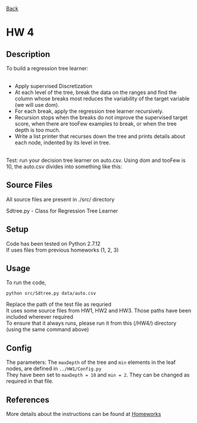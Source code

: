 [Back](../)
# HW 4

## Description

To build a regression tree learner: <br />
<br />
- Apply supervised Discretization
- At each level of the tree, break the data on the ranges and find the column whose breaks most reduces the variability of the target variable (we will use dom).
- For each break, apply the regression tree learner recursively.
- Recursion stops when the breaks do not improve the supervised target score, when there are tooFew examples to break, or when the tree depth is too much.
- Write a list printer that recurses down the tree and prints details about each node, indented by its level in tree.
<br />
Test: run your decision tree learner on auto.csv. Using dom and tooFew is 10, the auto.csv divides into something like this:

## Source Files
All source files are present in ./src/ directory <br />

Sdtree.py - Class for Regression Tree Learner<br />

## Setup
Code has been tested on Python 2.7.12 <br />
If uses files from previous homeworks (1, 2, 3)

## Usage
To run the code,

`python src/Sdtree.py data/auto.csv`

Replace the path of the test file as requried <br />
It uses some source files from HW1, HW2 and HW3. Those paths have been included wherever required<br />
To ensure that it always runs, please run it from this (/HW4/) directory (using the same command above)<br />

## Config
The parameters: The `maxDepth` of the tree and `min` elements in the leaf nodes, are defined in `../HW1/Config.py` <br />
They have been set to `maxDepth = 10` and `min = 2`. They can be changed as required in that file.

## References

More details about the instructions can be found at [Homeworks](https://txt.github.io/fss17/homeworks)
